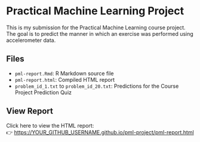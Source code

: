 
# Practical Machine Learning Project

This is my submission for the Practical Machine Learning course project. The goal is to predict the manner in which an exercise was performed using accelerometer data.

## Files

- `pml-report.Rmd`: R Markdown source file
- `pml-report.html`: Compiled HTML report
- `problem_id_1.txt` to `problem_id_20.txt`: Predictions for the Course Project Prediction Quiz

## View Report

Click here to view the HTML report:  
👉 https://YOUR_GITHUB_USERNAME.github.io/pml-project/pml-report.html
